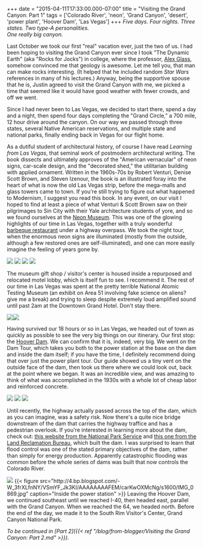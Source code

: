 +++
date = "2015-04-11T17:33:00.000-07:00"
title = "Visiting the Grand Canyon: Part 1"
tags = ['Colorado River', 'neon', 'Grand Canyon', 'desert', 'power plant', 'Hoover Dam', 'Las Vegas']
+++
*Five days.  Four nights.  Three states.  Two type-A personalities.*  
*One really big canyon.*

Last October we took our first "real" vacation ever, just the two of us.  I had been hoping to visiting the Grand Canyon ever since I took "The Dynamic Earth" (aka "Rocks for Jocks") in college, where the professor, [Alex Glass](http://nicholas.duke.edu/people/faculty/glass), somehow convinced me that geology is awesome.  Let me tell you, that man can make rocks interesting.  (It helped that he included random *Star Wars* references in many of his lectures.)  Anyway, being the supportive spouse that he is, Justin agreed to visit the Grand Canyon with me, we picked a time that seemed like it would have good weather with fewer crowds, and off we went.

Since I had never been to Las Vegas, we decided to start there, spend a day and a night, then spend four days completing the "Grand Circle," a 700 mile, 12 hour drive around the canyon.  On our way we passed through three states, several Native American reservations, and multiple state and national parks, finally ending back in Vegas for our flight home.

As a dutiful student of architectural history, of course I have read *Learning from Las Vegas*, that seminal work of postmodern architectural writing.  The book dissects and ultimately approves of the "American vernacular" of neon signs, car-scale design, and the "decorated shed," the utilitarian building with applied ornament.  Written in the 1960s-70s by Robert Venturi, Denise Scott Brown, and Steven Izenour, the book is an illustrated foray into the heart of what is now the old Las Vegas strip, before the mega-malls and glass towers came to town.  If you're still trying to figure out what happened to Modernism, I suggest you read this book.  In any event, on our visit I hoped to find at least a piece of what Venturi & Scott Brown saw on their pilgrimages to Sin City with their Yale architecture students of yore, and so we found ourselves at the [Neon Museum](http://www.neonmuseum.org/).  This was one of the glowing highlights of our time in Las Vegas, together with a truly wonderful [barbeque restaurant](http://rollinsmokebarbeque.com/) under a highway overpass.  We took the night tour, when the enormous neon signs are illuminated (mostly from the outside, although a few restored ones are self-illuminated), and one can more easily imagine the feeling of years gone by.

<img src="http://4.bp.blogspot.com/-xxoTNOimngY/VSmYExJWMXI/AAAAAAAAFD8/HeWM6bvTEKY/s1600/IMG_0803-Edit.jpg"/>

<img src="http://2.bp.blogspot.com/-9GYxxkgsySk/VSmYDY_9qtI/AAAAAAAAFDo/1_iA17UU_Gw/s1600/IMG_0703.jpg"/>

<img src="http://2.bp.blogspot.com/-ysLfq0NgToU/VSmYD0ezKlI/AAAAAAAAFDs/oQJme1Cm4Ec/s1600/IMG_0744.jpg"/>

<img src="http://2.bp.blogspot.com/-OcY4mwf3VbU/VSmYEeLeKZI/AAAAAAAAFD4/_ZFEwsSHcPA/s1600/IMG_0731.jpg"/>

The museum gift shop / visitor's center is housed inside a repurposed and relocated motel lobby, which is itself fun to see.  I recommend it.  The rest of our time in Las Vegas was spent at the pretty terrible National Atomic Testing Museum (an exhibit on Area 51 involving fake science on aliens?  give me a break) and trying to sleep despite extremely loud amplified sound until past 2am at the Downtown Grand Hotel.  Don't stay there.

<img src="http://4.bp.blogspot.com/-ZIIK-VXneJY/VSmYCycF9hI/AAAAAAAAFDc/0OzeE-q4tTA/s1600/IMG_0839.jpg"/><img src="http://2.bp.blogspot.com/-Ghq4HscDhOw/VSmYCc94mKI/AAAAAAAAFDU/r06XmuD-rCg/s1600/IMG_0853.jpg"/>

Having survived our 18 hours or so in Las Vegas, we headed out of town as quickly as possible to see the very big things on our itinerary.  Our first stop:  the [Hoover Dam](http://en.wikipedia.org/wiki/Hoover_Dam).  We can confirm that it is, indeed, very big.  We went on the Dam Tour, which takes you both to the power station at the base on the dam and inside the dam itself; if you have the time, I definitely recommend doing that over just the power plant tour.  Our guide showed us a tiny vent on the outside face of the dam, then took us there where we could look out, back at the point where we began.  It was an incredible view, and was amazing to think of what was accomplished in the 1930s with a whole lot of cheap labor and reinforced concrete.

<img src="http://3.bp.blogspot.com/-lJzEs60Yvi8/VSmYHkWJ8II/AAAAAAAAFEk/z8lYElvfWls/s1600/IMG_0915.jpg"/>

<img src="http://4.bp.blogspot.com/-LZOoj0Dn1NQ/VSmYFWg-XjI/AAAAAAAAFEE/0B1nqGPOcR0/s1600/IMG_0892.jpg"/>

<img src="http://3.bp.blogspot.com/-eEx1eta7m6I/VSmYHA1oG1I/AAAAAAAAFEc/_zosFrg39k0/s1600/IMG_0910.jpg"/>

Until recently, the highway actually passed across the top of the dam, which as you can imagine, was a safety risk.  Now there's a quite nice bridge downstream of the dam that carries the highway traffice and has a pedestrian overlook.  If you're interested in learning more about the dam, check out: [this website from the National Park Service](http://www.nps.gov/nr/twhp/wwwlps/lessons/140hooverdam/140hoover_dam.htm) and [this one from the Land Reclamation Bureau](http://www.usbr.gov/lc/hooverdam/History/storymain.html), which built the dam.  I was surprised to learn that flood control was one of the stated primary objectives of the dam, rather than simply for energy production.  Apparently catastrophic flooding was common before the whole series of dams was built that now controls the Colorado River.

<img src="http://3.bp.blogspot.com/-2CoL9Tn9Jbk/VSmYGpS9O_I/AAAAAAAAFEU/s-6k4ejk5Yk/s1600/IMG_0880.jpg"/>
{{< figure src="http://4.bp.blogspot.com/-W_3frXLfnNY/VSmYF_Jk3KI/AAAAAAAAFEM/carKwOXMcNg/s1600/IMG_0869.jpg" caption="Inside the power station" >}}
Leaving the Hoover Dam, we continued southeast until we reached I-40, then headed east, parallel with the Grand Canyon.  When we reached the 64, we headed north.  Before the end of the day, we made it to the South Rim Visitor's Center, Grand Canyon National Park.

*To be continued in [Part 2]({{< ref "/blog/from-blogger/Visiting the Grand Canyon: Part 2.md" >}}).*
